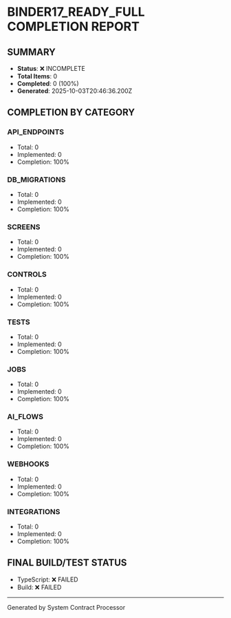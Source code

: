 # BINDER17_READY_FULL COMPLETION REPORT

## SUMMARY
- **Status**: ❌ INCOMPLETE
- **Total Items**: 0
- **Completed**: 0 (100%)
- **Generated**: 2025-10-03T20:46:36.200Z

## COMPLETION BY CATEGORY

### API_ENDPOINTS
- Total: 0
- Implemented: 0
- Completion: 100%

### DB_MIGRATIONS
- Total: 0
- Implemented: 0
- Completion: 100%

### SCREENS
- Total: 0
- Implemented: 0
- Completion: 100%

### CONTROLS
- Total: 0
- Implemented: 0
- Completion: 100%

### TESTS
- Total: 0
- Implemented: 0
- Completion: 100%

### JOBS
- Total: 0
- Implemented: 0
- Completion: 100%

### AI_FLOWS
- Total: 0
- Implemented: 0
- Completion: 100%

### WEBHOOKS
- Total: 0
- Implemented: 0
- Completion: 100%

### INTEGRATIONS
- Total: 0
- Implemented: 0
- Completion: 100%

## FINAL BUILD/TEST STATUS
- TypeScript: ❌ FAILED
- Build: ❌ FAILED

---
Generated by System Contract Processor
